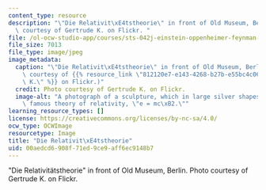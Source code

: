 ```yaml
---
content_type: resource
description: "\"Die Relativit\xE4tstheorie\" in front of Old Museum, Berlin. Photo\
  \ courtesy of Gertrude K. on Flickr. "
file: /ol-ocw-studio-app/courses/sts-042j-einstein-oppenheimer-feynman-physics-in-the-20th-century-spring-2011/00aedcd6908f71ed9ce9aff6ec9148b7_sts-042js11-th.jpg
file_size: 7013
file_type: image/jpeg
image_metadata:
  caption: "\"Die Relativit\xE4tstheorie\" in front of Old Museum, Berlin. (Photo\
    \ courtesy of {{% resource_link \"812120e7-e143-4268-b27b-e55bc4c06d99\" \"Gertrude\
    \ K.\" %}} on Flickr.)"
  credit: Photo courtesy of Gertrude K. on Flickr.
  image-alt: "A photograph of a sculpture, which in large silver shapes forms Einstein's\
    \ famous theory of relativity, \"e = mc\xB2.\""
learning_resource_types: []
license: https://creativecommons.org/licenses/by-nc-sa/4.0/
ocw_type: OCWImage
resourcetype: Image
title: "Die Relativit\xE4tstheorie"
uid: 00aedcd6-908f-71ed-9ce9-aff6ec9148b7
---
```

"Die Relativitätstheorie" in front of Old Museum, Berlin. Photo courtesy of Gertrude K. on Flickr. 